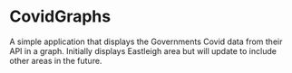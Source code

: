 # CovidGraphs
A simple application that displays the Governments Covid data from their API in a graph.
Initially displays Eastleigh area but will update to include other areas in the future. 
